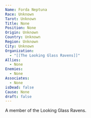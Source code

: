 ```yaml
---
Name: Forda Neptuna
Race: Unknown
Tarot: Unknown
Title: None
Position: None
Origin: Unknown
Country: Unknown
Region: Unknown
City: Unknown
Organization:
  - "[[The Looking Glass Ravens]]"
Allies:
  - None
Enemies:
  - None
Associates:
  - None
isDead: false
Cause: None
draft: false
---
```

A member of the Looking Glass Ravens.
